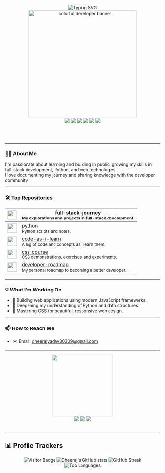 <!-- Profile README with Colorful Stickers & Badges -->

<div align="center">
  
  <img src="https://readme-typing-svg.demolab.com?font=Fira+Code&weight=700&size=30&pause=1000&color=F7B32B&center=true&vCenter=true&width=435&lines=Hi+there+%F0%9F%91%8B;I+am+Dheeraj+Kumar+Yadav;Welcome+to+my+GitHub+profile!" alt="Typing SVG">

  <br>
  <img src="https://user-images.githubusercontent.com/58307544/236678679-65bbbeab-0933-4a47-b2c0-e5cbd4e2da9f.gif" width="350" alt="colorful developer banner">
  <br>

  <img src="https://img.shields.io/badge/Full%20Stack-blueviolet?style=for-the-badge&logo=webcomponentsdotorg&logoColor=white"/>
  <img src="https://img.shields.io/badge/Python-FFD43B?style=for-the-badge&logo=python&logoColor=blue"/>
  <img src="https://img.shields.io/badge/JavaScript-F7DF1E?style=for-the-badge&logo=javascript&logoColor=black"/>
  <img src="https://img.shields.io/badge/CSS3-1572B6?style=for-the-badge&logo=css3&logoColor=white"/>
  <img src="https://img.shields.io/badge/HTML5-E34F26?style=for-the-badge&logo=html5&logoColor=white"/>
  <img src="https://img.shields.io/badge/GitHub-181717?style=for-the-badge&logo=github&logoColor=white"/>

  <br><br>
</div>

---

### 👨‍💻 About Me

I'm passionate about learning and building in public, growing my skills in full-stack development, Python, and web technologies.<br>
I love documenting my journey and sharing knowledge with the developer community.

---

### 🛠️ Top Repositories

| <img src="https://skillicons.dev/icons?i=react,nodejs,js,py,css,html" height="30"/> | [full-stack-journey](https://github.com/12aa8777/full-stack-journey)<br><sub>My explorations and projects in full-stack development.</sub> |
| --- | --- |
| <img src="https://skillicons.dev/icons?i=python" height="30"/> | [python](https://github.com/12aa8777/python)<br><sub>Python scripts and notes.</sub> |
| <img src="https://skillicons.dev/icons?i=js,css,html" height="30"/> | [code-as-i-learn](https://github.com/12aa8777/code-as-i-learn)<br><sub>A log of code and concepts as I learn them.</sub> |
| <img src="https://skillicons.dev/icons?i=css" height="30"/> | [css_course](https://github.com/12aa8777/css_course)<br><sub>CSS demonstrations, exercises, and experiments.</sub> |
| <img src="https://skillicons.dev/icons?i=github" height="30"/> | [developer-roadmap](https://github.com/12aa8777/developer-roadmap)<br><sub>My personal roadmap to becoming a better developer.</sub> |

---

### 💡 What I’m Working On

- 🚀 Building web applications using modern JavaScript frameworks.
- 🐍 Deepening my understanding of Python and data structures.
- 🎨 Mastering CSS for beautiful, responsive web design.

---

### 📫 How to Reach Me

- ✉️ Email: dheerajyadav30309@gmail.com

---

<div align="center">

  <img src="https://media.giphy.com/media/SWoSkN6DxTszqIKEqv/giphy.gif" width="200"/>

  <br>
  <img src="https://img.shields.io/badge/Let's%20Connect!-brightgreen?style=for-the-badge&logo=github" />
  <img src="https://img.shields.io/badge/Open%20Source%20Lover-FF6F61?style=for-the-badge" />
  <img src="https://img.shields.io/badge/Keep%20Learning!-FFD700?style=for-the-badge" />
  <br><br>

</div>

---

## 📊 Profile Trackers

<div align="center">

![Visitor Badge](https://komarev.com/ghpvc/?username=12aa8777&style=for-the-badge)
![Dheeraj's GitHub stats](https://github-readme-stats.vercel.app/api?username=12aa8777&show_icons=true&theme=radical)
![GitHub Streak](https://streak-stats.demolab.com/?user=12aa8777&theme=radical)
![Top Languages](https://github-readme-stats.vercel.app/api/top-langs/?username=12aa8777&layout=compact&theme=radical)

</div>

